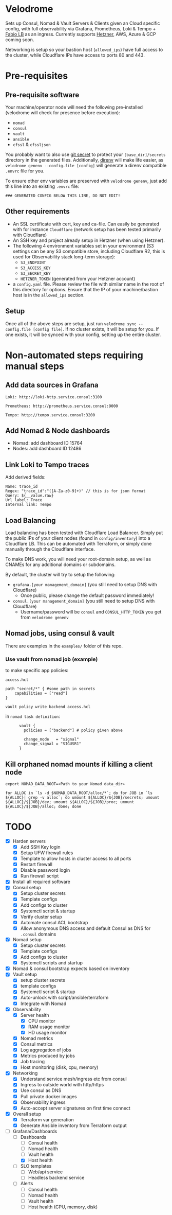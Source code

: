 # Velodrome
Sets up Consul, Nomad & Vault Servers & Clients given an Cloud specific config, with full observability via Grafana, Prometheus, Loki & Tempo + [Fabio LB](https://fabiolb.net) as an ingress. 
Currently supports [Hetzner](https://www.hetzner.com), AWS, Azure & GCP coming soon.

Networking is setup so your bastion host (`allowed_ips`) have full access to the cluster, while Cloudflare IPs have access to ports 80 and 443.

# Pre-requisites
## Pre-requisite software
Your machine/operator node will need the following pre-installed (velodrome will check for presence before execution):
* `nomad`
* `consul`
* `vault`
* `ansible`
* `cfssl` & `cfssljson`

You probably want to also use [git secret](https://git-secret.io) to protect your `[base_dir]/secrets` directory in the generated files.
Additionally, [direnv](https://direnv.net) will make life easier, as `velodrome genenv --config.file [config]` will generate a direnv compatible `.envrc` file for you.

To ensure other env variables are preserved with `velodrome genenv`, just add this line into an existing `.envrc` file:

```
### GENERATED CONFIG BELOW THIS LINE, DO NOT EDIT!
```

## Other requirements
* An SSL certificate with cert, key and ca-file. Can easily be generated with for instance `Cloudflare` (network setup has been tested primarily with Cloudflare)
* An SSH key and project already setup in Hetzner (when using Hetzner).
* The following 4 environment variables set in your environment (S3 settings can be any S3 compatible store, including Cloudflare R2, this is used for Observability stack long-term storage):
    * `S3_ENDPOINT`
    * `S3_ACCESS_KEY`
    * `S3_SECRET_KEY`
    * `HETZNER_TOKEN` (generated from your Hetzner account)
* a `config.yaml` file. Please review the file with similar name in the root of this directory for options. Ensure that the IP of your machine/bastion host is in the `allowed_ips` section.

## Setup
Once all of the above steps are setup, just run `velodrome sync --config.file [config file]`. If no cluster exists, it will be setup for you. If one exists, it will be synced with your config, setting up the entire cluster.

# Non-automated steps requiring manual steps

## Add data sources in Grafana

```
Loki: http://loki-http.service.consul:3100

Prometheus: http://prometheus.service.consul:9000

Tempo: http://tempo.service.consul:3200
```

## Add Nomad & Node dashboards
* Nomad: add dashboard ID 15764
* Nodes: add dashboard ID 12486

## Link Loki to Tempo traces

Add derived fields:

```
Name: trace_id
Regex: "trace_id":"([A-Za-z0-9]+)" // this is for json format
Query: ${__value.raw}
Url label: Trace
Internal link: Tempo

```

## Load Balancing
Load balancing has been tested with Cloudflare Load Balancer. Simply put the public IPs of your client nodes (found in `config/inventory`) into a Cloudflare LB. This can be automated with Terraform, or simply done manually through the Cloudflare interface.

To make DNS work, you will need your root-domain setup, as well as CNAMEs for any additional domains or subdomains.

By default, the cluster will try to setup the following:
* `grafana.[your management_domain]` (you still need to setup DNS with Cloudflare)
    * Once public, please change the default password immediately!
* `consul.[your management_domain]` (you still need to setup DNS with Cloudflare)
    * Username/password will be `consul` and `CONSUL_HTTP_TOKEN` you get from `velodrome genenv`
## Nomad jobs, using consul & vault
There are examples in the `examples/` folder of this repo.
### Use vault from nomad job (example)
to make specific app policies:

`access.hcl`
```
path "secret/*" { #some path in secrets
    capabilities = ["read"]
}
```

```
vault policy write backend access.hcl
```

in `nomad task definition`:
```
      vault {
        policies = ["backend"] # policy given above

        change_mode   = "signal"
        change_signal = "SIGUSR1"
      }
```

## Kill orphaned nomad mounts if killing a client node

```
export NOMAD_DATA_ROOT=«Path to your Nomad data_dir»

for ALLOC in `ls -d $NOMAD_DATA_ROOT/alloc/*`; do for JOB in `ls ${ALLOC}| grep -v alloc`; do umount ${ALLOC}/${JOB}/secrets; umount ${ALLOC}/${JOB}/dev; umount ${ALLOC}/${JOB}/proc; umount ${ALLOC}/${JOB}/alloc; done; done
```


# TODO
- [x] Harden servers
    - [x] Add SSH Key login
    - [x] Setup UFW firewall rules
    - [x] Template to allow hosts in cluster access to all ports
    - [x] Restart firewall
    - [x] Disable password login
    - [x] Run firewall script
- [x] Install all required software
- [x] Consul setup
    - [x] Setup cluster secrets
    - [x] Template configs
    - [x] Add configs to cluster
    - [x] Systemctl script & startup
    - [x] Verify cluster setup
    - [x] Automate consul ACL bootstrap
    - [x] Allow anonymous DNS access and default Consul as DNS for `.consul` domains
- [x] Nomad setup
    - [x] Setup cluster secrets
    - [x] Template configs
    - [x] Add configs to cluster
    - [x] Systemctl scripts and startup
- [x] Nomad & consul bootstrap expects based on inventory 
- [x] Vault setup
    - [x] setup cluster secrets
    - [x] template configs
    - [x] Systemctl script & startup
    - [x] Auto-unlock with script/ansible/terraform
    - [x] Integrate with Nomad
- [x] Observability
    - [x] Server health
        - [x] CPU monitor
        - [x] RAM usage monitor
        - [x] HD usage monitor  
    - [x] Nomad metrics
    - [x] Consul metrics
    - [x] Log aggregation of jobs
    - [x] Metrics produced by jobs
    - [x] Job tracing
    - [x] Host monitoring (disk, cpu, memory)
- [x] Networking
    - [x] Understand service mesh/ingress etc from consul
    - [x] Ingress to outside world with http/https
    - [x] Use consul as DNS
    - [x] Pull private docker images
    - [x] Observability ingress
    - [x] Auto-accept server signatures on first time connect
- [x] Overall setup
    - [x] Terraform var generation
    - [x] Generate Ansible inventory from Terraform output
- [ ] Grafana/Dashboards
    - [ ] Dashboards
        - [ ] Consul health
        - [ ] Nomad health
        - [ ] Vault health
        - [x] Host health
    - [ ] SLO templates
        - [ ] Web/api service
        - [ ] Headless backend service
    - [ ] Alerts
        - [ ] Consul health
        - [ ] Nomad health
        - [ ] Vault health
        - [ ] Host health (CPU, memory, disk)